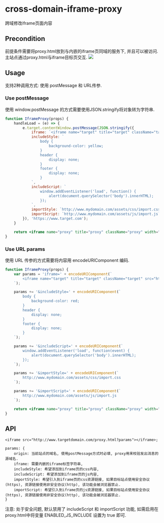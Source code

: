 # cross-domain-iframe-proxy
跨域修改iframe页面内容

## Precondition
前提条件需要将proxy.html放到与内嵌的iframe页同域的服务下, 并且可以被访问.
主站点通过proxy.html与iframe目标页交互.
![](http://git.bbdops.com/frontend/mazarine-ui/raw/master/resources/images/thinLine.png)

## Usage
支持2种调用方式: 使用 postMessage 和 URL传参.

### Use postMessage
使用 window.postMessage 的方式需要使用JSON.stringify将对象转为字符串.
```jsx
function IframeProxy(props) {
    handleLoad = (e) => {
        e.target.contentWindow.postMessage(JSON.stringify({
            iframe: `<iframe name="target" title="target" className="target" src="http://www.targetdomain.com/target.html" frameBorder="0" scrolling="no" style="width: 100%;height:100%"></iframe>`,
            includeStyle: `
                body {
                    background-color: yellow;
                }
                header {
                    display: none;
                }
                footer {
                    display: none;
                }
            `,
            includeScript: `
                window.addEventListener('load', function() {
                    alert(document.querySelector('body').innerHTML);
                });
            `,
            importStyle: `http://www.mydomain.com/assets/css/import.css`,
            importScript: `http://www.mydomain.com/assets/js/import.js`
        }), 'https://www.target.com');
    }

    return <iframe name="proxy" title="proxy" className="proxy" width="100%" height="100%" onLoad={handleLoad} src={`http://www.targetdomain.com/proxy.html?origin=${window.location.protocol}//${window.location.host}`} frameBorder="0" scrolling="no"></iframe>;
}
```

### Use URL params
使用 URL 传参的方式需要将内容用 encodeURIComponent 编码.
```jsx
function IframeProxy(props) {
    var params = 'iframe=' + encodeURIComponent(`
        <iframe name="target" title="target" className="target" src="http://www.targetdomain.com/target.html" frameBorder="0" scrolling="no" style="width: 100%;height:100%"></iframe>
    `);

    params += '&includeStyle=' + encodeURIComponent(`
        body {
            background-color: red;
        }
        header {
            display: none;
        }
        footer {
            display: none;
        }
    `);

    params += '&includeScript=' + encodeURIComponent(`
        window.addEventListener('load', function(event) {
            alert(document.querySelector('body').innerHTML);
        });
    `);

    params += '&importStyle=' + encodeURIComponent(`
        http://www.mydomain.com/assets/css/import.css
    `);

    params += '&importScript=' + encodeURIComponent(`
        http://www.mydomain.com/assets/js/import.js
    `);

    return <iframe name="proxy" title="proxy" className="proxy" width="100%" height="100%" src={`http://www.targetdomain.com/proxy.html?${params}`} frameBorder="0" scrolling="no"></iframe>;
}
```

## API
```
<iframe src="http://www.targetdomain.com/proxy.html?params"></iframe>;

params: {
    origin: 当前站点的域名, 使用postMessage方式时必填, proxy用来校验发出消息的源域名.
    iframe: 需要内嵌的iframe标签字符串,
    includeStyle: 希望添加到iframe页的css内容,
    includeScript: 希望添加到iframe页的js内容,
    importStyle: 希望引入到iframe页的css资源链接, 如果目标站点使用安全协议(https), 资源链接使用非安全协议(http), 该功能会被浏览器禁止.
    importScript: 希望引入到iframe页的js资源链接, 如果目标站点使用安全协议(https), 资源链接使用非安全协议(http), 该功能会被浏览器禁止.
}
```
注意: 处于安全问题, 默认禁用了 includeScript 和 importScript 功能, 如需启用在proxy.html中将变量 ENABLED_JS_INCLUDE 设置为 true 即可.